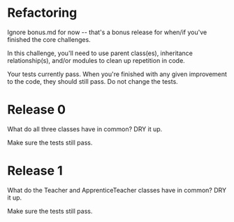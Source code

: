 # Refactoring

Ignore bonus.md for now -- that's a bonus release for when/if you've finished the core challenges.

In this challenge, you'll need to use parent class(es), inheritance relationship(s), and/or modules to clean up repetition in code.

Your tests currently pass. When you're finished with any given improvement to the code, they should still pass. Do not change the tests.

# Release 0

What do all three classes have in common? DRY it up.

Make sure the tests still pass.

# Release 1

What do the Teacher and ApprenticeTeacher classes have in common? DRY it up.

Make sure the tests still pass.
